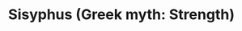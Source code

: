 ---
pid: CH1102
title: 'Sisyphus (Greek myth: Strength)'
location_transcription: West Philly
zipcode: '19143'
outside_phl: 
neighborhood: University City
age: '27'
age_range: 20-29
instagram: 
image_file_name: CH_1102.jpg
proposal_transcription: 'Monument to Sisyphus who had to push the bolder up the hill;
  rep. people of Philly daily struggles. # persistance'
topic: Unity,Uplifting
topic_summary: 0, 0
type: Sculpture Statue
keywords_other: 
credit: 
image_labels: 'SisyPhus (Greek myth: Strength)'
twitter: blindeivillianstyles // bjpfunk
facebook: 
permalink: "/monuments/ch1102/"
layout: item-page
---